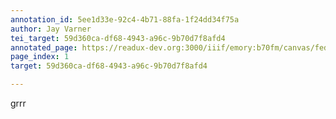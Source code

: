```yaml
---
annotation_id: 5ee1d33e-92c4-4b71-88fa-1f24dd34f75a
author: Jay Varner
tei_target: 59d360ca-df68-4943-a96c-9b70d7f8afd4
annotated_page: https://readux-dev.org:3000/iiif/emory:b70fm/canvas/fedora:emory:gz6dp
page_index: 1
target: 59d360ca-df68-4943-a96c-9b70d7f8afd4

---
```

<p>grrr</p>